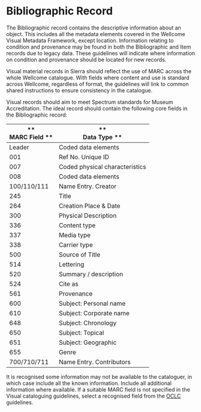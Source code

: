 # Bibliographic Record

The Bibliographic record contains the descriptive information about an object. This includes all the metadata elements covered in the Wellcome Visual Metadata Framework, except location. Information relating to condition and provenance may be found in both the Bibliographic and Item records due to legacy data. These guidelines will indicate where information on condition and provenance should be located for new records.

Visual material records in Sierra should reflect the use of MARC across the whole Wellcome catalogue. With fields where content and use is standard across Wellcome, regardless of format, the guidelines will link to common shared instructions to ensure consistency in the catalogue.

Visual records should aim to meet Spectrum standards for Museum Accreditation. The ideal record should contain the following core fields in the Bibliographic record:

| **   <br>MARC Field   ** | **   <br>Data Type   **        |
|--------------------------|--------------------------------|
| Leader                   | Coded data elements            |
| 001                      | Ref No. Unique ID              |
| 007                      | Coded physical characteristics |
| 008                      | Coded data elements            |
| 100/110/111              | Name Entry. Creator            |
| 245                      | Title                          |
| 264                      | Creation Place & Date          |
| 300                      | Physical Description           |
| 336                      | Content type                   |
| 337                      | Media type                     |
| 338                      | Carrier type                   |
| 500                      | Source of Title                |
| 514                      | Lettering                      |
| 520                      | Summary / description          |
| 524                      | Cite as                        |
| 561                      | Provenance                     |
| 600                      | Subject: Personal name         |
| 610                      | Subject: Corporate name        |
| 648                      | Subject: Chronology            |
| 650                      | Subject: Topical               |
| 651                      | Subject: Geographic            |
| 655                      | Genre                          |
| 700/710/711              | Name Entry. Contributors       |

It is recognised some information may not be available to the cataloguer, in which case include all the known information. Include all additional information where available. If a suitable MARC field is not specified in the Visual cataloguing guidelines, select a recognised field from the [OCLC](https://www.oclc.org/bibformats/en.html) guidelines.
